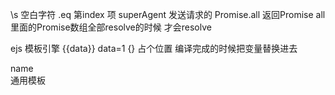 
\s 空白字符
.eq 第index 项
superAgent 发送请求的
Promise.all   返回Promise   all里面的Promise数组全部resolve的时候
才会resolve


ejs 
模板引擎
{{data}} data=1
{}
占个位置  编译完成的时候把变量替换进去
<div> name</div>  通用模板
